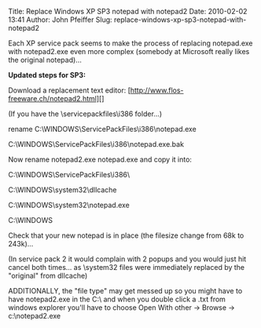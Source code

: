 Title: Replace Windows XP SP3 notepad with notepad2
Date: 2010-02-02 13:41
Author: John Pfeiffer
Slug: replace-windows-xp-sp3-notepad-with-notepad2

<div class="field field-name-body field-type-text-with-summary field-label-hidden">
<div class="field-items">
<div class="field-item even">
Each XP service pack seems to make the process of replacing notepad.exe
with notepad2.exe even more complex (somebody at Microsoft really likes
the original notepad)...

</p>

**Updated steps for SP3:**

</p>

Download a replacement text editor:
[http://www.flos-freeware.ch/notepad2.html][]

</p>

(If you have the \\servicepackfiles\\i386 folder...)  

rename C:\\WINDOWS\\ServicePackFiles\\i386\\notepad.exe  

C:\\WINDOWS\\ServicePackFiles\\i386\\notepad.exe.bak

</p>

Now rename notepad2.exe notepad.exe and copy it into:

</p>

C:\\WINDOWS\\ServicePackFiles\\i386\\  

C:\\WINDOWS\\system32\\dllcache  

C:\\WINDOWS\\system32\\notepad.exe  

C:\\WINDOWS

</p>

Check that your new notepad is in place (the filesize change from 68k to
243k)...

</p>

(In service pack 2 it would complain with 2 popups and you would just
hit cancel both times... as \\system32 files were immediately replaced
by the "original" from dllcache)

</p>

ADDITIONALLY, the "file type" may get messed up so you might have to
have notepad2.exe in the C:\\ and when you double click a .txt from
windows explorer you'll have to choose Open With other -\> Browse -\>
c:\\notepad2.exe

</p>
<p>
</div>
</div>
</div>
</p>

  [http://www.flos-freeware.ch/notepad2.html]: http://www.flos-freeware.ch/notepad2.html
